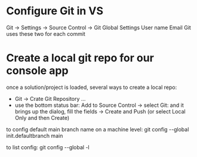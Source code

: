 # Configure Git in VS
Git -> Settings -> Source Control -> Git Global Settings
User name
Email
Git uses these two for each commit

# Create a local git repo for our console app
once a solution/project is loaded, several ways to create a local repo:
- Git -> Crate Git Repository ...
- use the bottom status bar: Add to Source Control -> select Git: and it brings up the dialog, fill the fields -> Create and Push (or select Local Only and then Create)

to config default main branch name on a machine level:
git config --global init.defaultbranch main

to list config:
git config --global -l